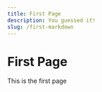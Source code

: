 ```yaml
---
title: First Page
description: You guessed it!
slug: /first-markdown
---
```


# First Page

This is the first page

